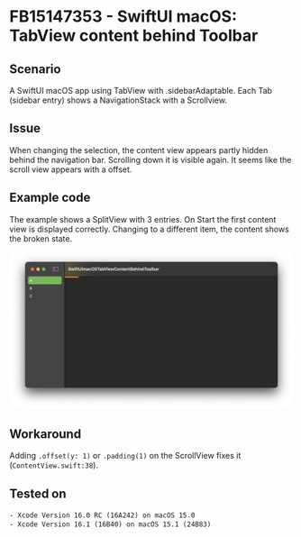 # FB15147353 - SwiftUI macOS: TabView content behind Toolbar

## Scenario

A SwiftUI macOS app using TabView with .sidebarAdaptable. Each Tab (sidebar entry) shows a NavigationStack with a Scrollview.


## Issue

When changing the selection, the content view appears partly hidden behind the navigation bar. Scrolling down it is visible again. It seems like the scroll view appears with a offset.

	
## Example code

The example shows a SplitView with 3 entries. On Start the first content view is displayed correctly. Changing to a different item, the content shows the broken state.

![screenshot](./screenshot.png)  


## Workaround

Adding `.offset(y: 1)` or `.padding(1)` on the ScrollView fixes it (`ContentView.swift:38`).


## Tested on

	- Xcode Version 16.0 RC (16A242) on macOS 15.0
 	- Xcode Version 16.1 (16B40) on macOS 15.1 (24B83)

